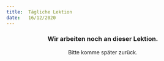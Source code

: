 ```yaml
---
title:  Tägliche Lektion
date:   16/12/2020
---
```


### <center>Wir arbeiten noch an dieser Lektion.</center>
<center>Bitte komme später zurück.</center>